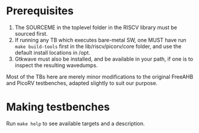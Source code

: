 # Prerequisites

1. The SOURCEME in the toplevel folder in the RISCV library must be sourced first.
2. If running any TB which executes bare-metal SW, one MUST have run
   ```make build-tools``` first in the lib/riscv/picorv/core folder,
   and use the default install locations in /opt.
3. Gtkwave must also be installed, and be available in your path, if one is to
   inspect the resulting wavedumps.

Most of the TBs here are merely minor modifications to the original FreeAHB
and PicoRV testbenches, adapted slightly to suit our purpose.

# Making testbenches
Run ```make help``` to see available targets and a description.
